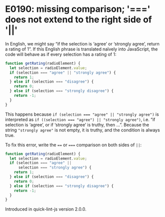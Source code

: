 # E0190: missing comparison; '===' does not extend to the right side of '||'

In English, we might say “if the selection is ‘agree’ or ‘strongly agree’,
return a rating of 1”. If this English phrase is translated naïvely into
JavaScript, the code will behave as if every selection has a rating of 1:

```javascript
function getRating(radioElement) {
  let selection = radioElement.value;
  if (selection === "agree" || "strongly agree") {
    return 1;
  } else if (selection === "disagree") {
    return 0;
  } else if (selection === "strongly disagree") {
    return -1;
  }
}
```

This happens because `if (selection === "agree" || "strongly agree")` is
interpreted as `if ((selection === "agree") || "strongly agree")`, i.e. “if
selection is ‘agree’, or if ‘strongly agree’ is truthy, then …”. Because the
string `"strongly agree"` is not empty, it is truthy, and the condition is
always true.

To fix this error, write the `==` or `===` comparison on both sides of `||`:

```javascript
function getRating(radioElement) {
  let selection = radioElement.value;
  if (selection === "agree" ||
      selection === "strongly agree") {
    return 1;
  } else if (selection === "disagree") {
    return 0;
  } else if (selection === "strongly disagree") {
    return -1;
  }
}
```

Introduced in quick-lint-js version 2.0.0.

